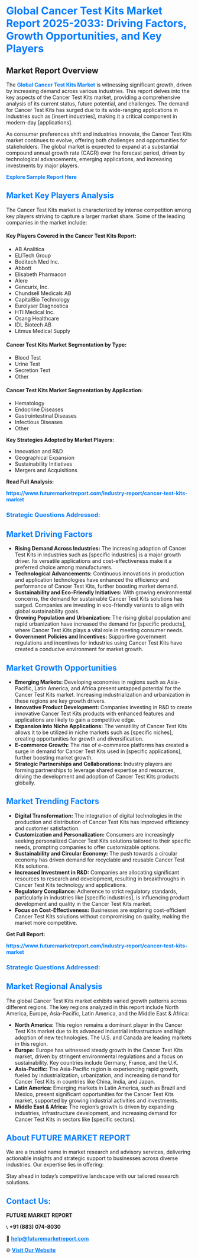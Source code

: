 <h1 style="color: #007BFF;">Global Cancer Test Kits Market Report 2025-2033: Driving Factors, Growth Opportunities, and Key Players</h1>

<section id="overview">
<h2>Market Report Overview</h2>
<p>The <a href="https://www.futuremarketreport.com/industry-report/cancer-test-kits-market" style="color: #007BFF; text-decoration: none;"><strong>Global Cancer Test Kits Market</strong></a> is witnessing significant growth, driven by increasing demand across various industries. This report delves into the key aspects of the Cancer Test Kits market, providing a comprehensive analysis of its current status, future potential, and challenges. The demand for Cancer Test Kits has surged due to its wide-ranging applications in industries such as [insert industries], making it a critical component in modern-day [applications].</p>
<p>As consumer preferences shift and industries innovate, the Cancer Test Kits market continues to evolve, offering both challenges and opportunities for stakeholders. The global market is expected to expand at a substantial compound annual growth rate (CAGR) over the forecast period, driven by technological advancements, emerging applications, and increasing investments by major players.</p>
</section>

<section id="overview">
<p><a href="https://www.futuremarketreport.com/request-sample/reportId=64541" style="color: #007BFF; text-decoration: none;"><strong>Explore Sample Report Here</strong></a></p>
</section>

<section id="key-players">
<h2 style="color: #007BFF;">Market Key Players Analysis</h2>
<p>The Cancer Test Kits market is characterized by intense competition among key players striving to capture a larger market share. Some of the leading companies in the market include:</p>
<h4>Key Players Covered in the Cancer Test Kits Report:</h4>
<ul><li>AB Analitica</li><li>ELITech Group</li><li>Boditech Med Inc.</li><li>Abbott</li><li>Elisabeth Pharmacon</li><li>Alere</li><li>Gencurix, Inc.</li><li>Chundsell Medicals AB</li><li>CapitalBio Technology</li><li>Eurolyser Diagnostica</li><li>HTI Medical Inc.</li><li>Osang Healthcare</li><li>IDL Biotech AB</li><li>Litmus Medical Supply</li></ul>
<h4>Cancer Test Kits Market Segmentation by Type:</h4>
<ul><li>Blood Test</li><li>Urine Test</li><li>Secretion Text</li><li>Other</li></ul>

<h4>Cancer Test Kits Market Segmentation by Application:</h4>
<ul><li>Hematology</li><li>Endocrine Diseases</li><li>Gastrointestinal Diseases</li><li>Infectious Diseases</li><li>Other</li></ul>
<p><strong>Key Strategies Adopted by Market Players:</strong></p>
<ul>
<li>Innovation and R&D</li>
<li>Geographical Expansion</li>
<li>Sustainability Initiatives</li>
<li>Mergers and Acquisitions</li>
</ul>
</section>

<section>
<p><strong>Read Full Analysis: </strong></p><a href="https://www.futuremarketreport.com/industry-report/cancer-test-kits-market" style="color: #007BFF; text-decoration: none;"><strong>https://www.futuremarketreport.com/industry-report/cancer-test-kits-market</strong></a>
<h3 style="color: #007BFF;">Strategic Questions Addressed:</h3>
</section>

<section id="driving-factors">
<h2 style="color: #007BFF;">Market Driving Factors</h2>
<ul>
<li><strong>Rising Demand Across Industries:</strong> The increasing adoption of Cancer Test Kits in industries such as [specific industries] is a major growth driver. Its versatile applications and cost-effectiveness make it a preferred choice among manufacturers.</li>
<li><strong>Technological Advancements:</strong> Continuous innovations in production and application technologies have enhanced the efficiency and performance of Cancer Test Kits, further boosting market demand.</li>
<li><strong>Sustainability and Eco-Friendly Initiatives:</strong> With growing environmental concerns, the demand for sustainable Cancer Test Kits solutions has surged. Companies are investing in eco-friendly variants to align with global sustainability goals.</li>
<li><strong>Growing Population and Urbanization:</strong> The rising global population and rapid urbanization have increased the demand for [specific products], where Cancer Test Kits plays a vital role in meeting consumer needs.</li>
<li><strong>Government Policies and Incentives:</strong> Supportive government regulations and incentives for industries using Cancer Test Kits have created a conducive environment for market growth.</li>
</ul>
</section>

<section id="growth-opportunities">
<h2 style="color: #007BFF;">Market Growth Opportunities</h2>
<ul>
<li><strong>Emerging Markets:</strong> Developing economies in regions such as Asia-Pacific, Latin America, and Africa present untapped potential for the Cancer Test Kits market. Increasing industrialization and urbanization in these regions are key growth drivers.</li>
<li><strong>Innovative Product Development:</strong> Companies investing in R&D to create innovative Cancer Test Kits products with enhanced features and applications are likely to gain a competitive edge.</li>
<li><strong>Expansion into Niche Applications:</strong> The versatility of Cancer Test Kits allows it to be utilized in niche markets such as [specific niches], creating opportunities for growth and diversification.</li>
<li><strong>E-commerce Growth:</strong> The rise of e-commerce platforms has created a surge in demand for Cancer Test Kits used in [specific applications], further boosting market growth.</li>
<li><strong>Strategic Partnerships and Collaborations:</strong> Industry players are forming partnerships to leverage shared expertise and resources, driving the development and adoption of Cancer Test Kits products globally.</li>
</ul>
</section>

<section id="trending-factors">
<h2 style="color: #007BFF;">Market Trending Factors</h2>
<ul>
<li><strong>Digital Transformation:</strong> The integration of digital technologies in the production and distribution of Cancer Test Kits has improved efficiency and customer satisfaction.</li>
<li><strong>Customization and Personalization:</strong> Consumers are increasingly seeking personalized Cancer Test Kits solutions tailored to their specific needs, prompting companies to offer customizable options.</li>
<li><strong>Sustainability and Circular Economy:</strong> The push towards a circular economy has driven demand for recyclable and reusable Cancer Test Kits solutions.</li>
<li><strong>Increased Investment in R&D:</strong> Companies are allocating significant resources to research and development, resulting in breakthroughs in Cancer Test Kits technology and applications.</li>
<li><strong>Regulatory Compliance:</strong> Adherence to strict regulatory standards, particularly in industries like [specific industries], is influencing product development and quality in the Cancer Test Kits market.</li>
<li><strong>Focus on Cost-Effectiveness:</strong> Businesses are exploring cost-efficient Cancer Test Kits solutions without compromising on quality, making the market more competitive.</li>
</ul>
</section>

<section>
<p><strong>Get Full Report: </strong></p><a href="https://www.futuremarketreport.com/industry-report/cancer-test-kits-market" style="color: #007BFF; text-decoration: none;"><strong>https://www.futuremarketreport.com/industry-report/cancer-test-kits-market</strong></a>
<h3 style="color: #007BFF;">Strategic Questions Addressed:</h3>
</section>


<section id="regional-analysis">
<h2 style="color: #007BFF;">Market Regional Analysis</h2>
<p>The global Cancer Test Kits market exhibits varied growth patterns across different regions. The key regions analyzed in this report include North America, Europe, Asia-Pacific, Latin America, and the Middle East & Africa:</p>
<ul>
<li><strong>North America:</strong> This region remains a dominant player in the Cancer Test Kits market due to its advanced industrial infrastructure and high adoption of new technologies. The U.S. and Canada are leading markets in this region.</li>
<li><strong>Europe:</strong> Europe has witnessed steady growth in the Cancer Test Kits market, driven by stringent environmental regulations and a focus on sustainability. Key countries include Germany, France, and the U.K.</li>
<li><strong>Asia-Pacific:</strong> The Asia-Pacific region is experiencing rapid growth, fueled by industrialization, urbanization, and increasing demand for Cancer Test Kits in countries like China, India, and Japan.</li>
<li><strong>Latin America:</strong> Emerging markets in Latin America, such as Brazil and Mexico, present significant opportunities for the Cancer Test Kits market, supported by growing industrial activities and investments.</li>
<li><strong>Middle East & Africa:</strong> The region’s growth is driven by expanding industries, infrastructure development, and increasing demand for Cancer Test Kits in sectors like [specific sectors].</li>
</ul>
</section>

<footer>
<h2 style="color: #007BFF;">About FUTURE MARKET REPORT</h2>
<p>We are a trusted name in market research and advisory services, delivering actionable insights and strategic support to businesses across diverse industries. Our expertise lies in offering:</p>

<p>Stay ahead in today’s competitive landscape with our tailored research solutions.</p>

<h2 style="color: #007BFF;">Contact Us:</h2>
<p><strong>FUTURE MARKET REPORT</strong></p>
<p>📞 <strong>+91 (883) 074-8030</strong></p>
<p>📧 <strong><a href="mailto:help@futuremarketreport.com" style="color: #007BFF;">help@futuremarketreport.com</a></strong></p>
<p>🌐 <strong><a href="https://www.futuremarketreport.com/" style="color: #007BFF;">Visit Our Website</a></strong></p>
</footer>
